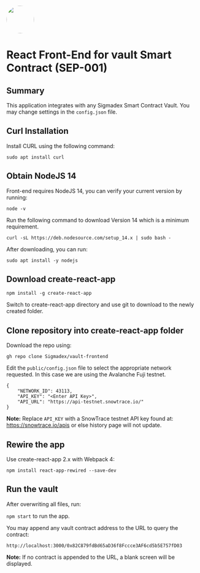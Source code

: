 <img src="https://user-images.githubusercontent.com/33762147/155625647-55c69f06-e0ea-44a8-a425-7aa086c329c5.png" style="border-radius:50%;width:72px;">

# React Front-End for vault Smart Contract (SEP-001)

## Summary

This application integrates with any Sigmadex Smart Contract Vault. You may change settings in the `config.json` file.

## Curl Installation

Install CURL using the following command:

``sudo apt install curl``

## Obtain NodeJS 14

Front-end requires NodeJS 14, you can verify your current version by running:

``node -v``

Run the following command to download Version 14 which is a minimum requirement.

``curl -sL https://deb.nodesource.com/setup_14.x | sudo bash -``

After downloading, you can run:

``sudo apt install -y nodejs``

## Download create-react-app

``npm install -g create-react-app``

Switch to create-react-app directory and use git to download to the newly created folder.

## Clone repository into create-react-app folder

Download the repo using:

``gh repo clone Sigmadex/vault-frontend``

Edit the `public/config.json` file to select the appropriate network requested. In this case we are using the Avalanche Fuji testnet.

```
{
    "NETWORK_ID": 43113,
    "API_KEY": "<Enter API Key>",
    "API_URL": "https://api-testnet.snowtrace.io/"
}
```
**Note:** Replace ``API_KEY`` with a SnowTrace testnet API key found at: https://snowtrace.io/apis or else history page will not update.

## Rewire the app

Use create-react-app 2.x with Webpack 4:

``npm install react-app-rewired --save-dev``

## Run the vault

After overwriting all files, run:

``npm start`` to run the app.

You may append any vault contract address to the URL to query the contract:

``http://localhost:3000/0x82C879fdBd65aD36f8Fccce3AF6cd5b5E757fD03``

**Note:** If no contract is appended to the URL, a blank screen will be displayed.
